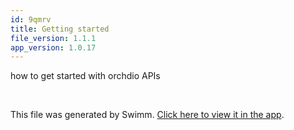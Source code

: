 ```yaml
---
id: 9qmrv
title: Getting started
file_version: 1.1.1
app_version: 1.0.17
---
```


how to get started with orchdio APIs

<br/>

This file was generated by Swimm. [Click here to view it in the app](https://app.swimm.io/repos/Z2l0aHViJTNBJTNBb3JjaGRpbyUzQSUzQW9yY2hkaW8=/docs/9qmrv).
